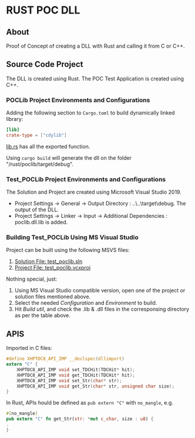 # RUST POC DLL

## About
Proof of Concept of creating a DLL with Rust and calling it from C or C++.

## Source Code Project 
The DLL is created using Rust.
The POC Test Application is created using C++.

### POCLib Project Environments and Configurations
Adding the following section to `Cargo.toml` to build dynamically linked library:
```TOML
[lib]
crate-type = ["cdylib"]
```

[lib.rs](./rust/poclib/src/lib.rs) has all the exported function.

Using `cargo build` will generate the dll on the folder "/rust/poclib/target/debug".

### Test_POCLib Project Environments and Configurations
The Solution and Project are created using Microsoft Visual Studio 2019.
  * Project Settings -> General -> Output Directory : ..\\..\\target\\debug. The output of the DLL.
  * Project Settings -> Linker -> Input -> Additional Dependencies : poclib.dll.lib is added.

### Building Test_POCLib Using MS Visual Studio
Project can be built using the following MSVS files:
1. [Solution File: test_poclib.sln](./rust/poclib/test_poclib.sln)
2. [Project File: test_poclib.vcxproj](./rust/poclib/test_poclib/test_poclib/test_poclib.vcxproj)

Nothing special, just:
1. Using MS Visual Studio compatible version, open one of the project or solution files mentioned above.
2. Select the needed _Configuration_ and _Environment_ to build.
3. Hit _Build util_, and check the .lib & .dll files in the corresponsing directory as per the table above.

## APIS
Imported in C files:
```C
#define XHPTDC8_API_IMP __declspec(dllimport)
extern "C" {
	XHPTDC8_API_IMP void set_TDCHit(TDCHit* hit);
	XHPTDC8_API_IMP void get_TDCHit(TDCHit* hit);
	XHPTDC8_API_IMP void set_Str(char* str);
	XHPTDC8_API_IMP void get_Str(char* str, unsigned char size);
}
```

In Rust, APIs hould be defined as `pub extern "C"` with `no_mangle`, e.g.
```RUST
#[no_mangle]
pub extern "C" fn get_Str(str: *mut c_char, size : u8) {
.
}
```
